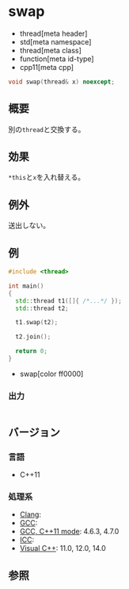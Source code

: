 # swap
* thread[meta header]
* std[meta namespace]
* thread[meta class]
* function[meta id-type]
* cpp11[meta cpp]

```cpp
void swap(thread& x) noexcept;
```

## 概要
別の`thread`と交換する。


## 効果
`*this`と`x`を入れ替える。


## 例外
送出しない。


## 例
```cpp example
#include <thread>

int main()
{
  std::thread t1([]{ /*...*/ });
  std::thread t2;

  t1.swap(t2);

  t2.join();

  return 0;
}
```
* swap[color ff0000]

### 出力
```
```

## バージョン
### 言語
- C++11

### 処理系
- [Clang](/implementation.md#clang):
- [GCC](/implementation.md#gcc):
- [GCC, C++11 mode](/implementation.md#gcc): 4.6.3, 4.7.0
- [ICC](/implementation.md#icc):
- [Visual C++](/implementation.md#visual_cpp): 11.0, 12.0, 14.0


## 参照
